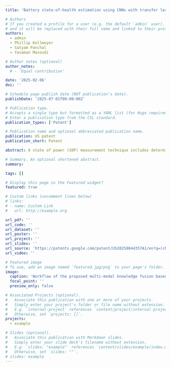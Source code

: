 ```yaml
---
title: 'Battery state-of-health estimation using CNNs with transfer learning and multi-modal fusion of partial voltage profiles and histogram data'

# Authors
# If you created a profile for a user (e.g. the default `admin` user), write the username (folder name) here
# and it will be replaced with their full name and linked to their profile.
authors:
  - admin
  - Phillip Kollmeyer
  - Satyam Panchal
  - Yasaman Masoudi

# Author notes (optional)
author_notes:
  # - 'Equal contribution'

date: '2025-02-06'
doi: ''

# Schedule page publish date (NOT publication's date).
publishDate: '2025-07-01T00:00:00Z'

# Publication type.
# Accepts a single type but formatted as a YAML list (for Hugo requirements).
# Enter a publication type from the CSL standard.
publication_types: ['Patent']

# Publication name and optional abbreviated publication name.
publication: US patent
publication_short: Patent

abstract: A state of power (SOP) measurement technique includes determining an initial power command corresponding to a potential SOP of a battery system and performing an iterative power command searching process including charging the battery system to a fully-charged state of charge (SOC), discharging the battery system to a set of SOC breakpoints until the battery system reaches a fully-discharged SOC, after reaching each SOC breakpoint, applying a power command as a constant power pulse to the battery system, the power command being the initial power command or a subsequently updated power command, and based on whether a current or voltage of the battery system exceeds an error tolerance, updating the initial power command and repeating the iterative power command searching process, or outputting the initial power command or the subsequently updated power command as a measured SOP of the battery system.

# Summary. An optional shortened abstract.
summary: 

tags: []

# Display this page in the Featured widget?
featured: true

# Custom links (uncomment lines below)
# links:
# - name: Custom Link
#   url: http://example.org

url_pdf: ''
url_code: ''
url_dataset: ''
url_poster: ''
url_project: ''
url_slides: ''
url_source: 'https://patents.google.com/patent/US20250044357A1/en?q=(chen)&inventor=junran&oq=junran+chen'
url_video: ''

# Featured image
# To use, add an image named `featured.jpg/png` to your page's folder.
image:
  caption: 'Workflow of the proposed multi-modal knowledge fusion based SOH estimation method.'
  focal_point: ''
  preview_only: false

# Associated Projects (optional).
#   Associate this publication with one or more of your projects.
#   Simply enter your project's folder or file name without extension.
#   E.g. `internal-project` references `content/project/internal-project/index.md`.
#   Otherwise, set `projects: []`.
projects:
  - example

# Slides (optional).
#   Associate this publication with Markdown slides.
#   Simply enter your slide deck's filename without extension.
#   E.g. `slides: "example"` references `content/slides/example/index.md`.
#   Otherwise, set `slides: ""`.
# slides: example
---
```


<!-- {{% callout note %}}
Click the _Cite_ button above to demo the feature to enable visitors to import publication metadata into their reference management software.
{{% /callout %}}

{{% callout note %}}
Create your slides in Markdown - click the _Slides_ button to check out the example.
{{% /callout %}}

Add the publication's **full text** or **supplementary notes** here. You can use rich formatting such as including [code, math, and images](https://docs.hugoblox.com/content/writing-markdown-latex/). -->
